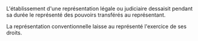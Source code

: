 L'établissement d'une représentation légale ou judiciaire dessaisit pendant sa durée le représenté des pouvoirs transférés au représentant.

La représentation conventionnelle laisse au représenté l'exercice de ses droits.
